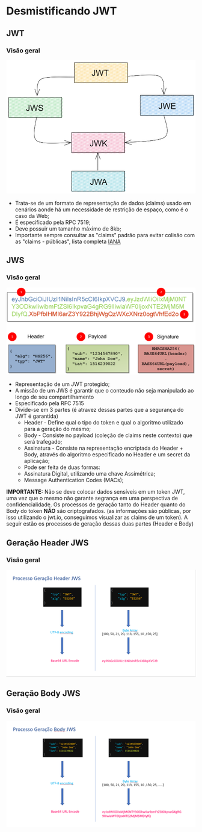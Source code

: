 # Desmistificando JWT

## JWT

### Visão geral

![diagrama principal](https://github.com/phmmdev/jwt-fundamentals/blob/main/main-diagram.png)

- Trata-se de um formato de representação de dados (claims) usado em cenários aonde há um necessidade de restrição de espaço, como é o caso da Web;
- É especificado pela RPC 7519;
- Deve possuir um tamanho máximo de 8kb;
- Importante sempre consultar as "claims" padrão para evitar colisão com as "claims - públicas", lista completa [IANA](http://github.com)

## JWS

### Visão geral

![diagrama principal](https://github.com/phmmdev/jwt-fundamentals/blob/main/jws-overview.png)

- Representação de um JWT protegido;
- A missão de um JWS é garantir que o conteudo não seja manipulado ao longo de seu compartilhamento
- Especificado pela RFC 7515
- Divide-se em 3 partes (é atravez dessas partes que a segurança do JWT é garantida)
  -   Header - Define qual o tipo do token e qual o algoritmo utilizado para a geração do mesmo;
  -   Body - Consiste no payload (coleção de claims neste contexto) que será trafegado;
  -   Assinatura - Consiste na representação encriptada do Header + Body, através do algoritmo especificado no Header e um secret da aplicação;
    - Pode ser feita de duas formas:
    - Assinatura Digital, utilizando uma chave Assimétrica;
    - Message Authentication Codes (MACs);

**IMPORTANTE:** Não se deve colocar dados sensíveis em um token JWT, uma vez que o mesmo não garante segrança em uma perspectiva de confidencialidade. Os processos de geração tanto do Header quanto do Body do token **NÃO** são criptografados. (as informações são públicas, por isso utilizando o jwt.io, conseguimos visualizar as claims de um token).
A seguir estão os processos de geração dessas duas partes (Header e Body)

## Geração Header JWS

### Visão geral

![diagrama geração](https://github.com/phmmdev/jwt-fundamentals/blob/main/header-generation-process.png)

## Geração Body JWS

### Visão geral

![diagrama geração](https://github.com/phmmdev/jwt-fundamentals/blob/main/body-generation-process.png)
